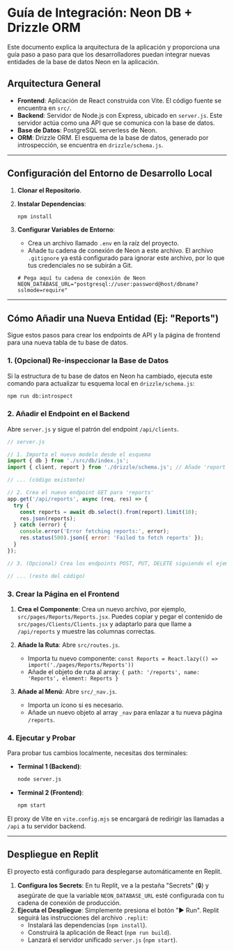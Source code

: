 # Guía de Integración: Neon DB + Drizzle ORM

Este documento explica la arquitectura de la aplicación y proporciona una guía paso a paso para que los desarrolladores puedan integrar nuevas entidades de la base de datos Neon en la aplicación.

## Arquitectura General

- **Frontend**: Aplicación de React construida con Vite. El código fuente se encuentra en `src/`.
- **Backend**: Servidor de Node.js con Express, ubicado en `server.js`. Este servidor actúa como una API que se comunica con la base de datos.
- **Base de Datos**: PostgreSQL serverless de Neon.
- **ORM**: Drizzle ORM. El esquema de la base de datos, generado por introspección, se encuentra en `drizzle/schema.js`.

---

## Configuración del Entorno de Desarrollo Local

1.  **Clonar el Repositorio**.

2.  **Instalar Dependencias**:
    ```bash
    npm install
    ```

3.  **Configurar Variables de Entorno**:
    - Crea un archivo llamado `.env` en la raíz del proyecto.
    - Añade tu cadena de conexión de Neon a este archivo. El archivo `.gitignore` ya está configurado para ignorar este archivo, por lo que tus credenciales no se subirán a Git.

    ```.env
    # Pega aquí tu cadena de conexión de Neon
    NEON_DATABASE_URL="postgresql://user:password@host/dbname?sslmode=require"
    ```

---

## Cómo Añadir una Nueva Entidad (Ej: "Reports")

Sigue estos pasos para crear los endpoints de API y la página de frontend para una nueva tabla de tu base de datos.

### 1. (Opcional) Re-inspeccionar la Base de Datos

Si la estructura de tu base de datos en Neon ha cambiado, ejecuta este comando para actualizar tu esquema local en `drizzle/schema.js`:

```bash
npm run db:introspect
```

### 2. Añadir el Endpoint en el Backend

Abre `server.js` y sigue el patrón del endpoint `/api/clients`.

```javascript
// server.js

// 1. Importa el nuevo modelo desde el esquema
import { db } from './src/db/index.js';
import { client, report } from './drizzle/schema.js'; // Añade 'report'

// ... (código existente)

// 2. Crea el nuevo endpoint GET para 'reports'
app.get('/api/reports', async (req, res) => {
  try {
    const reports = await db.select().from(report).limit(10);
    res.json(reports);
  } catch (error) {
    console.error('Error fetching reports:', error);
    res.status(500).json({ error: 'Failed to fetch reports' });
  }
});

// 3. (Opcional) Crea los endpoints POST, PUT, DELETE siguiendo el ejemplo de POST /api/clients

// ... (resto del código)
```

### 3. Crear la Página en el Frontend

1.  **Crea el Componente**: Crea un nuevo archivo, por ejemplo, `src/pages/Reports/Reports.jsx`. Puedes copiar y pegar el contenido de `src/pages/Clients/Clients.jsx` y adaptarlo para que llame a `/api/reports` y muestre las columnas correctas.

2.  **Añade la Ruta**: Abre `src/routes.js`.
    - Importa tu nuevo componente: `const Reports = React.lazy(() => import('./pages/Reports/Reports'))`
    - Añade el objeto de ruta al array: `{ path: '/reports', name: 'Reports', element: Reports }`

3.  **Añade al Menú**: Abre `src/_nav.js`.
    - Importa un ícono si es necesario.
    - Añade un nuevo objeto al array `_nav` para enlazar a tu nueva página `/reports`.

### 4. Ejecutar y Probar

Para probar tus cambios localmente, necesitas dos terminales:

- **Terminal 1 (Backend)**:
  ```bash
  node server.js
  ```

- **Terminal 2 (Frontend)**:
  ```bash
  npm start
  ```

El proxy de Vite en `vite.config.mjs` se encargará de redirigir las llamadas a `/api` a tu servidor backend.

---

## Despliegue en Replit

El proyecto está configurado para desplegarse automáticamente en Replit.

1.  **Configura los Secrets**: En tu Replit, ve a la pestaña "Secrets" (🔒) y asegúrate de que la variable `NEON_DATABASE_URL` esté configurada con tu cadena de conexión de producción.
2.  **Ejecuta el Despliegue**: Simplemente presiona el botón "▶️ Run". Replit seguirá las instrucciones del archivo `.replit`:
    - Instalará las dependencias (`npm install`).
    - Construirá la aplicación de React (`npm run build`).
    - Lanzará el servidor unificado `server.js` (`npm start`).
